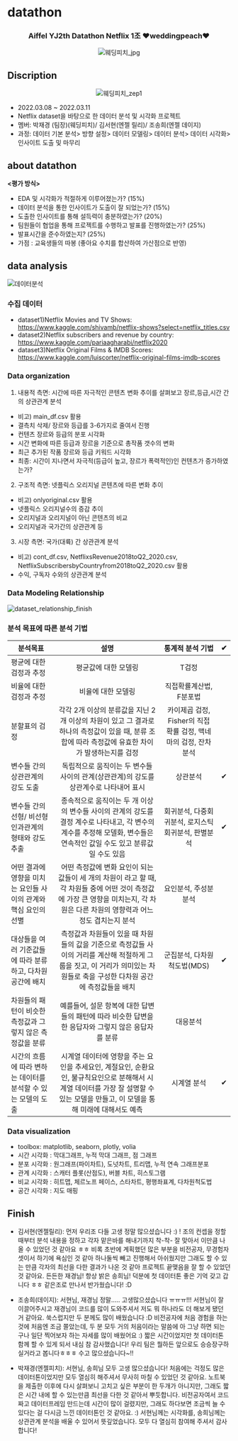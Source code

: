# datathon

<h3 align="center"> Aiffel YJ2th Datathon Netflix 1조 ❤weddingpeach❤ </h3>

<div align="center">
  
![웨딩피치_jpg](https://user-images.githubusercontent.com/87296126/157383247-227a90c5-f74a-47ce-af03-0d63541902cb.jpg)
 
</div>

## Discription
<div align="center">
  
![웨딩피치_zep1](https://user-images.githubusercontent.com/87296126/157798174-9b6a9e6b-c033-4cbf-8493-a28881a3800d.jpg)
  
</div>

- 2022.03.08 ~ 2022.03.11
- Netflix dataset을 바탕으로 한 데이터 분석 및 시각화 프로젝트
- 멤버: 박재경 (팀장)(웨딩피치)/ 김서현(엔젤 릴리)/ 조송희(엔젤 데이지)
- 과정: 데이터 기본 분석> 방향 설정> 데이터 모델링> 데이터 분석> 데이터 시각화> 인사이트 도출 및 마무리

## about datathon
**<평가 방식>** 

- EDA 및 시각화가 적절하게 이루어졌는가? (15%)
- 데이터 분석을 통한 인사이트가 도출이 잘 되었는가? (15%)
- 도출한 인사이트를 통해 설득력이 충분하였는가? (20%)
- 팀원들이 협업을 통해 프로젝트를 수행하고 발표를 진행하였는가? (25%)
- 발표시간을 준수하였는지? (25%)
- 가점 : 교육생들의 따봉 (좋아요 수치를 합산하여 가산점으로 반영)

##  data analysis 

![데이터분석](https://user-images.githubusercontent.com/87296126/157386982-086507e9-5101-4daa-b271-6b8d5ef4d24e.jpg)

### 수집 데이터

- dataset1)Netflix Movies and TV Shows: https://www.kaggle.com/shivamb/netflix-shows?select=netflix_titles.csv
- dataset2)Netflix subscribers and revenue by country: https://www.kaggle.com/pariaagharabi/netflix2020
- dataset3)Netflix Original Films & IMDB Scores: https://www.kaggle.com/luiscorter/netflix-original-films-imdb-scores

### Data organization
1) 내용적 측면: 시간에 따른 자극적인 콘텐츠 변화 추이를 살펴보고 장르,등급,시간 간의 상관관계 분석
  - 비고) main_df.csv 활용
  - 결측치 삭제/ 장르와 등급를 3-6가지로 줄여서 진행
  - 컨텐츠 장르와 등급의 분포 시각화
  - 시간 변화에 따른 등급과 장르을 기준으로 총작품 갯수의 변화
  - 최근 추가된 작품 장르와 등급 키워드 시각화
  - 최종: 시간이 지나면서 자극적(등급이 높고, 장르가 폭력적인)인 컨텐츠가 증가하였는가? 
  
2) 구조적 측면: 넷플릭스 오리지널 콘텐츠에 따른 변화 추이
  - 비고) onlyoriginal.csv 활용
  - 넷플릭스 오리지널수의 증감 추이
  - 오리지널과 오리지널이 아닌 콘텐츠의 비교
  - 오리지널과 국가간의 상관관계 등
  
3) 시장 측면: 국가(대륙) 간 상관관계 분석
  - 비고) cont_df.csv, NetflixsRevenue2018toQ2_2020.csv, NetflixSubscribersbyCountryfrom2018toQ2_2020.csv 활용
  - 수익, 구독자 수와의 상관관계 분석

### Data Modeling Relationship
![dataset_relationship_finish](https://user-images.githubusercontent.com/87296126/157676078-5ed215f8-1d43-4445-98d7-94d4fd79cad2.jpg)

### 분석 목표에 따른 분석 기법

| 분석목표 | 설명 | 통계적 분석 기법 | ✔
|---|:---:|:---:|:---:|
평균에 대한 검정과 추정 | 평균값에 대한 모델링 | T검정
비율에 대한 검정과 추정 | 비율에 대한 모델링 | 직접확률계산법, F분포법
분할표의 검정 | 각각 2개 이상의 분류값을 지닌 2개 이상의 차원이 있고 그 결과로 하나의 측정값이 있을 때, 분류 조합에 따라 측정값에 유효한 차이가 발생하는지를 검정 | 카이제곱 검정, Fisher의 직접 확률 검정, 맥네마의 검정, 잔차 분석
변수들 간의 상관관계의 강도 도출 | 독립적으로 움직이는 두 변수들 사이의 관계(상관관계)의 강도를 상관계수로 나타내어 표시 | 상관분석 | ✔
변수들 간의 선형/ 비선형 인과관계의 형태와 강도 추출 |종속적으로 움직이는 두 개 이상의 변수들 사이의 관계의 강도를 결정 계수로 나타내고, 각 변수의 계수를 추정해 모델화, 변수들은 연속적인 값일 수도 있고 분류값일 수도 있음 | 회귀분석, 다중회귀분석, 로지스틱 회귀분석, 판별분석 | ✔
어떤 결과에 영향을 미치는 요인들 사이의 관계와 핵심 요인의 선별 |어떤 측정값에 변화 요인이 되는 값들이 세 개의 차원이 라고 할 때, 각 차원들 중에 어떤 것이 측정값에 가장 큰 영향을 미치는지, 각 차원은 다른 차원의 영향력과 어느 정도 겹치는지 분석 | 요인분석, 주성분분석
대상들을 여러 기준값들에 따라 분류하고, 다차원 공간에 배치 | 측정값과 차원들이 있을 때 차원들의 값을 기준으로 측정값들 사이의 거리를 계산해 적절하게 그룹을 짓고, 이 거리가 의미있는 차원들로 축을 구성한 다차원 공간에 측정값들을 배치 | 군집분석, 다차원척도법(MDS) | ✔
차원들의 패턴이 비슷한 측정값과 그렇지 않은 측정값을 분류 | 예를들어, 설문 항복에 대한 답변들의 패턴에 따라 비슷한 답변을 한 응답자와 그렇지 않은 응답자를 분류 | 대응분석
시간의 흐름에 따라 변하는 데이터를 분석할 수 있는 모델의 도출 | 시계열 데이터에 영향을 주는 요인을 추세요인, 계절요인, 순환요인, 불규칙요인으로 분해해서 시계열 데이터를 가장 잘 설명할 수 있는 모델을 만들고, 이 모델을 통해 미래에 대해서도 예측 | 시계열 분석 | ✔

### Data visualization

- toolbox: matplotlib, seaborn, plotly, volia
- 시간 시각화 : 막대그래프, 누적 막대 그래프, 점 그래프
- 분포 시각화 : 원그래프(파이차트), 도넛차트, 트리맵, 누적 연속 그래프분포
- 관계 시각화 : 스캐터 플롯(산점도), 버블 차트, 히스토그램
- 비교 시각화 : 히트맵, 체르노프 페이스, 스타차트, 평행좌표계, 다차원척도법
- 공간 시각화 : 지도 매핑

## Finish

- 김서현(엔젤릴리): 먼저 우리조 다들 고생 정말 많으셨습니다 :) ! 조의 컨셉을 정할 때부터 분석 내용을 정하고 각자 맡은바를 해내기까지 착-착- 잘 맞아서 이만큼 나올 수 있었던 것 같아요 ㅎㅎ 비록 초반에 계획했던 많은 부분을 비전공자, 무경험자 셋이서 하기에 욕심인 것 같아 하나둘씩 빼고 진행해서 아쉬웠지만 그래도 할 수 있는 만큼 각자의 최선을 다한 결과가 나온 것 같아 프로젝트 끝맺음을 잘 할 수 있었던 것 같아요. 든든한 재경님! 항상 밝은 송희님! 덕분에 첫 데이터톤 좋은 기억 갖고 갑니다 ㅎㅎ 같은조로 만나서 반가웠습니다! :D

- 조송희(데이지): 서현님, 재경님 정말..... 고생많으셨습니다 ㅠㅠㅠ!!! 서현님이 잘 이끌어주시고 재경님이 코드를 많이 도와주셔서 저도 뭐 하나라도 더 해보게 됐던 거 같아요. 쑥스럽지만 두 분께도 많이 배웠습니다 :D 비전공자에 처음 경험을 하는 것에 처음엔 조금 쫄았는데, 두 분 모두 거의 처음이라는 말씀에 아 그냥 하면 되는구나 일단 찍어보자 하는 자세를 많이 배웠어요 :) 짧은 시간이었지만 첫 데이터톤 함께 할 수 있게 되서 내심 참 감사했습니다! 우리 팀은 뭘하든 앞으로도 승승장구하실거라고 봅니다ㅎㅎㅎ 수고 많으셨습니다~!!

- 박재경(엔젤피치): 서현님, 송희님 모두 고생 많으셨습니다! 처음에는 걱정도 많은 데이터톤이었지만 모두 열심히 해주셔서 무사히 마칠 수 있었던 것 같아요. 노트북을 제출한 이후에 다시 살펴보니 고치고 싶은 부분이 한 두개가 아니지만, 그래도 짧은 시간 내에 할 수 있는만큼 최선을 다한 것 같아서 뿌듯합니다. 비전공자여서 코드짜고 데이터프레임 만드는데 시간이 많이 걸렸지만, 그래도 하다보면 조금씩 늘 수 있다는 걸 다시금 느낀 데이터톤인 것 같아요. :) 서현님께는 시각화를, 송희님께는 상관관계 분석을 배울 수 있어서 뜻깊었습니다. 모두 다 열심히 참여해 주셔서 감사합니다!



